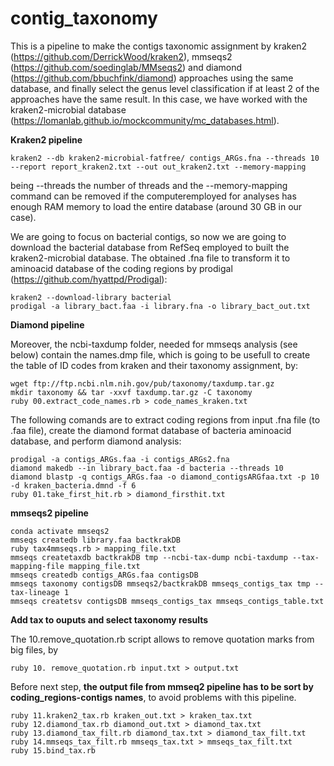 # contig_taxonomy

This is a pipeline to make the contigs taxonomic assignment by kraken2 (https://github.com/DerrickWood/kraken2), mmseqs2 (https://github.com/soedinglab/MMseqs2) and diamond (https://github.com/bbuchfink/diamond) approaches using the same database, and finally select the genus level classification if at least 2 of the approaches have the same result. In this case, we have worked with the kraken2-microbial database (https://lomanlab.github.io/mockcommunity/mc_databases.html).

<b>Kraken2 pipeline</b>

	kraken2 --db kraken2-microbial-fatfree/ contigs_ARGs.fna --threads 10 --report report_kraken2.txt --out out_kraken2.txt --memory-mapping

being --threads the number of threads and the --memory-mapping command can be removed if the computeremployed for analyses has enough RAM memory to load the entire database (around 30 GB in our case).

We are going to focus on bacterial contigs, so now we are going to download the bacterial database from RefSeq employed to built the kraken2-microbial database. The obtained .fna file to transform it to aminoacid database of the coding regions by prodigal (https://github.com/hyattpd/Prodigal):

	kraken2 --download-library bacterial
	prodigal -a library_bact.faa -i library.fna -o library_bact_out.txt

<b>Diamond pipeline</b>

Moreover, the ncbi-taxdump folder, needed for mmseqs analysis (see below) contain the names.dmp file, which is going to be usefull to create the table of ID codes from kraken and their taxonomy assignment, by:

	wget ftp://ftp.ncbi.nlm.nih.gov/pub/taxonomy/taxdump.tar.gz
	mkdir taxonomy && tar -xxvf taxdump.tar.gz -C taxonomy
	ruby 00.extract_code_names.rb > code_names_kraken.txt

The following comands are to extract coding regions from input .fna file (to .faa file), create the diamond format database of bacteria aminoacid database, and perform diamond analysis:

	prodigal -a contigs_ARGs.faa -i contigs_ARGs2.fna
	diamond makedb --in library_bact.faa -d bacteria --threads 10
	diamond blastp -q contigs_ARGs.faa -o diamond_contigsARGfaa.txt -p 10 -d kraken_bacteria.dmnd -f 6
	ruby 01.take_first_hit.rb > diamond_firsthit.txt 	

<b>mmseqs2 pipeline</b>

	conda activate mmseqs2
	mmseqs createdb library.faa bactkrakDB
	ruby tax4mmseqs.rb > mapping_file.txt
	mmseqs createtaxdb bactkrakDB tmp --ncbi-tax-dump ncbi-taxdump --tax-mapping-file mapping_file.txt
	mmseqs createdb contigs_ARGs.faa contigsDB
	mmseqs taxonomy contigsDB mmseqs2/bactkrakDB mmseqs_contigs_tax tmp --tax-lineage 1
	mmseqs createtsv contigsDB mmseqs_contigs_tax mmseqs_contigs_table.txt

<b>Add tax to ouputs and select taxonomy results</b>

The 10.remove_quotation.rb script allows to remove quotation marks from big files, by

	ruby 10. remove_quotation.rb input.txt > output.txt

Before next step, <b>the output file from mmseq2 pipeline has to be sort by coding_regions-contigs names</b>, to avoid problems with this pipeline.

	ruby 11.kraken2_tax.rb kraken_out.txt > kraken_tax.txt
	ruby 12.diamond_tax.rb diamond_out.txt > diamond_tax.txt
	ruby 13.diamond_tax_filt.rb diamond_tax.txt > diamond_tax_filt.txt
	ruby 14.mmseqs_tax_filt.rb mmseqs_tax.txt > mmseqs_tax_filt.txt
	ruby 15.bind_tax.rb

